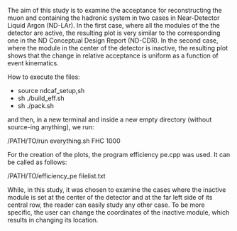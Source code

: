 The aim of this study is to examine the acceptance for reconstructing the muon and containing the hadronic system in two cases in Near-Detector Liquid Argon (ND-LAr). In the first
case, where all the modules of the the detector are active, the resulting plot is very similar to the corresponding one in the ND Conceptual Design Report (ND-CDR). In the second case,
where the module in the center of the detector is inactive, the resulting plot shows that the change in relative acceptance is uniform as a function of event kinematics.

How to execute the files:

- source ndcaf_setup,sh
- sh ./build_eff.sh
- sh ./pack.sh

and then, in a new terminal and inside a new empty directory (without source-ing anything), we run:

/PATH/TO/run everything.sh FHC 1000

For the creation of the plots, the program efficiency pe.cpp was used. It can be called as follows:

/PATH/TO/efficiency_pe filelist.txt

While, in this study, it was chosen to examine the cases where the inactive module is set at the center of the detector and at the far left side of its central row, the reader can easily
study any other case. To be more specific, the user can change the coordinates of the inactive module, which results in changing its location.

